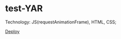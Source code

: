# test-YAR

Technology: JS(requestAnimationFrame), HTML, CSS;

[Deploy](https://test-yar.netlify.app)

